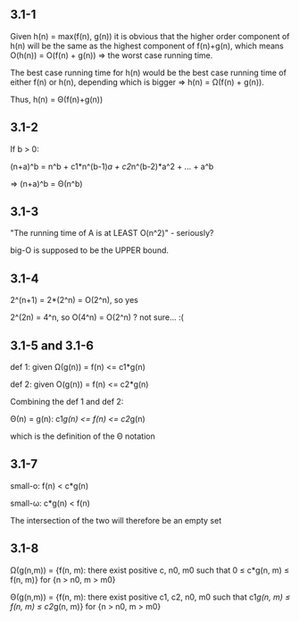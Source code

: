 
## 3.1-1
Given h(n) = max(f(n), g(n)) it is obvious that the higher order component of h(n) will be the same as the highest component of f(n)+g(n), which means O(h(n)) = O(f(n) + g(n)) => the worst case running time.

The best case running time for h(n) would be the best case running time of either f(n) or h(n), depending which is bigger => h(n) = &Omega;(f(n) + g(n)).

Thus, h(n) = &Theta;(f(n)+g(n))

## 3.1-2
If b &gt; 0:

(n+a)^b = n^b + c1*n^(b-1)*a + c2*n^(b-2)*a^2 + ... + a^b

=> (n+a)^b = &Theta;(n^b)

## 3.1-3
"The running time of A is at LEAST O(n^2)" - seriously?

big-O is supposed to be the UPPER bound.

## 3.1-4
2^(n+1) = 2*(2^n) = O(2^n), so yes

2^(2n) = 4^n, so O(4^n) = O(2^n) ? not sure... :(

## 3.1-5 and 3.1-6
def 1: given &Omega;(g(n)) = f(n) <= c1*g(n)

def 2: given O(g(n)) = f(n) <= c2*g(n)

Combining the def 1 and def 2:

&Theta;(n) = g(n): c1*g(n) <= f(n) <= c2*g(n)

which is the definition of the &Theta; notation

## 3.1-7
small-o: f(n) < c*g(n)

small-&omega;: c*g(n) < f(n)

The intersection of the two will therefore be an empty set

## 3.1-8
&Omega;(g(n,m)) = {f(n, m): there exist positive c, n0, m0 such that 0 &le; c*g(n, m) &le; f(n, m)} for {n &gt; n0, m &gt; m0}

&Theta;(g(n,m)) = {f(n, m): there exist positive c1, c2, n0, m0 such that c1*g(n, m) &le; f(n, m) &le; c2*g(n, m)} for {n &gt; n0, m &gt; m0}
